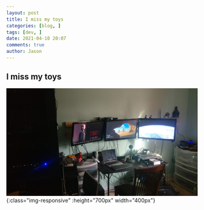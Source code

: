 ```yaml
---
layout: post
title: I miss my toys
categories: [blog, ]
tags: [dev, ]
date: 2021-04-10 20:07
comments: true
author: Jason
---
```


## I miss my toys

![IMGtext](/wp-content/uploads/2021/IMG_20190617_190431.jpg "My old setup"){:class="img-responsive" :height="700px" width="400px"}
